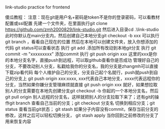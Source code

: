 link-studio
practice for frontend

傻瓜教程：
注意：现在git是用户名+密码是token不是你的登录密码，可以看教材配置或ssl配置
先建一个文件夹，在里面执行git clone https://github.com/zmh2000829/link-studio.git
然后进入目录cd .\link-studio\
此时你默认在main分支内，然后创建自己本地分支git checkout -b xxx
可以执行git branch ，看看自己现在的位置
然后在本地可以创建文件夹，放入你想添加的代码
git status可以查看状态
执行 git add .添加所有改动到本地git分支
执行 git commit -m "xxxxxxxxx" 添加commit
执行 git push origin xxx 这里的xxx是你的本地分支名字，直接push到远程，可以取github查看你是否成功
管理好自己的分支，不要改动别人分支，私戳给我你的分支名，我的分支是zhangmh可以直接下载zip看代码
每个人维护自己的分支，分支自己起个名就行，push就push到自己的分支上 git push origin xxx:xxxx, xxx代表自己本地分支，xxxx代表远程你的分支，当然如果你嫌分支管理麻烦就直接 git push origin xxx 就好，如果想拉取别人的分支需要在本地先创建分支git checkout -b 你起的一个本地分支名，然后git pull origin 别人远程的分支名，这样就把别人的分支拉取下来了；还有git的操作git branch 查看自己当前的分支；git checkout 分支名 切换到相应分支；git status 查看当前git状态； git stash 如果分子内容没有commit，保存当前分支的修改，这样之后可以轻松切换分支， git stash apply 当你回到之前修改的分支了用来恢复内容
